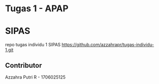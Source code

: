 # Tugas 1 - APAP

# SIPAS
repo tugas individu 1 SIPAS
https://github.com/azzahrapr/tugas-individu-1.git

## Contributor
Azzahra Putri R - 1706025125